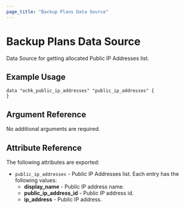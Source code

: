 ```yaml
---
page_title: "Backup Plans Data Source"
---
```


# Backup Plans Data Source

Data Source for getting allocated Public IP Addresses list.

## Example Usage

```hcl
data "ochk_public_ip_addresses" "public_ip_addresses" {
}
```

## Argument Reference

No additional arguments are required.

## Attribute Reference

The following attributes are exported:
* `public_ip_addresses` - Public IP Addresses list. Each entry has the following values:
    * **display_name** - Public IP address name.
    * **public_ip_address_id** - Public IP address id.
    * **ip_address** - Public IP address.


